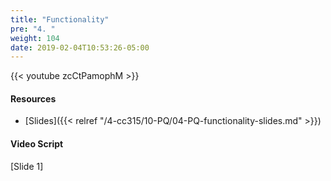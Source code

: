 ```yaml
---
title: "Functionality"
pre: "4. "
weight: 104
date: 2019-02-04T10:53:26-05:00
---
```


{{< youtube zcCtPamophM >}}

#### Resources
* [Slides]({{< relref "/4-cc315/10-PQ/04-PQ-functionality-slides.md" >}})

#### Video Script

[Slide 1]